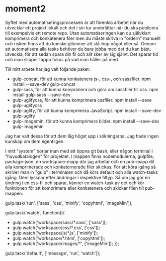 # moment2
Syftet med automatiseringsprocessen är att förenkla arbetet när du utvecklar ett projekt lokalt och det i sin tur underlättar när du ska publicera till exempelvis ett remote repo. Utan automatiseringen kan du självklart komprimera och konkatenera filer men du måste skriva in "ordern" manuellt och risken finns att du kanske glömmer att slå ihop något eller så. Genom att automatisera alla tasks behöver du bara jobba med det du kan bäst, utveckla, för att sedan spara din fil och allt sker av sig självt. Det sparar tid och man slipper tappa fokus på vad man håller på med.

Till mitt arbete har jag valt följande paket:

* gulp-concat, för att kunna konkatenera js-, css-, och sassfiler.  npm install --save-dev gulp-concat
* gulp-sass, för att kunna komprimera och göra om sassfiler till css.   npm install gulp-sass --save-dev
* gulp-uglifycss, för att kunna komprimera cssfiler.   npm install --save gulp-uglifycss
* gulp-uglify, för att kunna komprimera JavaScript.   npm install --save-dev gulp-uglify
* gulp-imagemin, för att kunna komprimera bilder.   npm install --save-dev gulp-imagemin

Jag har valt dessa för att dem låg högst upp i sökningarna. Jag hade ingen kunskap om dem egentligen.

I mitt "system" börjar man med att öppna git bash, eller någon terminal i "huvudkatalogen" för projektet. I mappen finns nodemodulerna, gulpfile, package-json, en workspace-mapp där jag arbetar och en pub-mapp dit alla komprimerade och konkaternerade filer skickas.
För att köra igång så skriver man in "gulp" i terminalen och då körs default och alla watch-tasks igång. Dem lyssnar efter ändringar i respektive filtyp. Så om jag gör en ändring i en css-fil och sparar, känner en watch-task av det och kör funktionen för att komprimera eller konkatenera och skickar filen till pub-mappen.


gulp.task('run', ['sass', 'css', 'minify', 'copyhtml', 'imageMin']);


gulp.task('watch', function(){
   * gulp.watch('workspace/sass/*.sass', ['sass']);
   * gulp.watch('workspace/css/*.css', ['css']);
   * gulp.watch('workspace/js/*.js', ['minify']);
   * gulp.watch('workspace/*.html', ['copyhtml']);
   * gulp.watch('workspace/images/*', ['imageMin']);
});


gulp.task('default', ['message', 'run', 'watch']);
